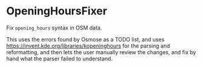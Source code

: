 # OpeningHoursFixer
Fix `opening_hours` syntax in OSM data.

This uses the errors found by Osmose as a TODO list,
and uses https://invent.kde.org/libraries/kopeninghours for the parsing and reformatting,
and then lets the user manually review the changes, and fix by hand what the parser failed to understand.


